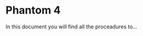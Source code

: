 <style>
p {
  style="text-align: justify;
}
</style>

Phantom 4
=======================
In this document you will find all the proceadures to... 